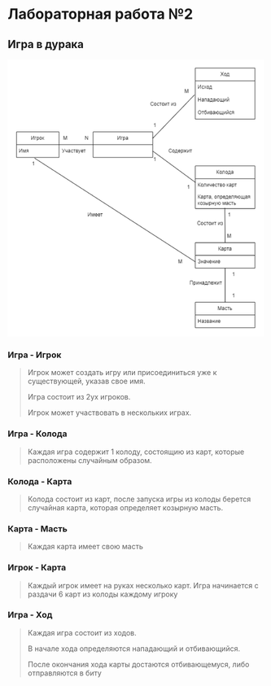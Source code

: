 # Лабораторная работа №2
## Игра в дурака

![alt text](<./images/ERD.png>)

### Игра - Игрок
> Игрок может создать игру или присоединиться уже к существующей, указав свое имя. 
> 
> Игра состоит из 2ух игроков.
> 
> Игрок может участвовать в нескольких играх.

### Игра - Колода
> Каждая игра содержит 1 колоду, состоящию из карт, которые расположены случайным образом.

### Колода - Карта
> Колода состоит из карт, после запуска игры из колоды берется случайная карта, которая определяет козырную масть.

### Карта - Масть
> Каждая карта имеет свою масть

### Игрок - Карта 
> Каждый игрок имеет на руках несколько карт. Игра начинается с раздачи 6 карт из колоды каждому игроку

### Игра - Ход 
> Каждая игра состоит из ходов. 
> 
> В начале хода определяются нападающий и отбивающийся.
> 
> После окончания хода карты достаются отбивающемуся, либо отправляются в биту

